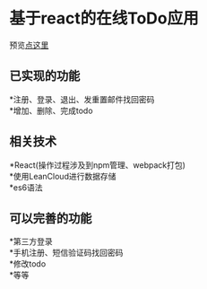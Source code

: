  基于react的在线ToDo应用<br>
======================================================
预览[点这里]( https://101piano.github.io/todo-login/build/index.html)<br>

已实现的功能<br>
------------------------
*注册、登录、退出、发重置邮件找回密码<br>
*增加、删除、完成todo<br>

相关技术<br>
-----------------------------
*React(操作过程涉及到npm管理、webpack打包)<br>
*使用LeanCloud进行数据存储<br>
*es6语法<br>

可以完善的功能<br>
-------------------------------
*第三方登录<br>
*手机注册、短信验证码找回密码<br>
*修改todo<br>
*等等<br>


